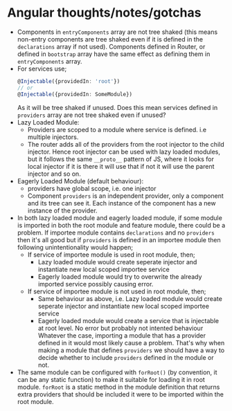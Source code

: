 # Angular thoughts/notes/gotchas

* Components in `entryComponents` array are not tree shaked (this means non-entry components are tree shaked even if it is defined in the `declarations` array if not used). Components defined in Router, or defined in `bootstrap` array have the same effect as defining them in `entryComponents` array.  
* For services use;
   ```ts
   @Injectable({providedIn: 'root'})
   // or
   @Injectable({providedIn: SomeModule})
   ```
   As it will be tree shaked if unused.  Does this mean services defined in `providers` array are not tree shaked even if unused?  
* Lazy Loaded Module: 
    * Providers are scoped to a module where service is defined. i.e multiple injectors.
    * The router adds all of the providers from the root injector to the child injector. Hence root injector can be used with lazy loaded modules, but it follows the same `__proto__` pattern of JS, where it looks for local injector if it is there it will use that if not it will use the parent injector and so on. 
* Eagerly Loaded Module (default behaviour):
    * providers have global scope, i.e. one injector  
    * Component `providers` is an independent provider, only a component and its tree can see it. Each instance of the component has a new instance of the provider.    
* In both lazy loaded module and eagerly loaded module, if some module is imported in both the root module and feature module,  there could be a problem. If importee module contains `declarations` and no `providers` then it's all good but if `providers` is defined in an importee module then following unintentionality would happen;     
  * If service of importee module is used in root module, then;    
    * Lazy loaded module would create seperate injector and instantiate new local scoped importee service    
    * Eagerly loaded module would try to overwrite the already imported service possibly causing error.    
  * If service of importee module is not used in root module, then;    
    * Same behaviour as above, i.e. Lazy loaded module would create seperate injector and instantiate new local scoped importee service    
    * Eagerly loaded module would create a service that is injectable at root level. No error but probably not intented behaviour    
   Whatever the case, importing a module that has a provider defined in it would most likely cause a problem. That's why when making a module that defines `providers` we should have a way to decide whether to include `providers` defined in the module or not.  
* The same module can be configured with `forRoot()` (by convention, it can be any static function) to make it suitable for loading it in root module. `forRoot` is a static method in the module definition that returns extra providers that should be included it were to be imported within the root module.
